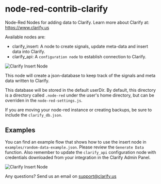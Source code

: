 # node-red-contrib-clarify

Node-Red Nodes for adding data to Clarify.
Learn more about Clarify at: https://www.clarify.us

Available nodes are:

- clarify_insert: A node to create signals, update meta-data and insert data into Clarify.
- clarify_api: A `configuration node` to establish connection to Clarify.

![Clarify Insert Node](https://github.com/searis/node-red-contrib-clarify/blob/master/examples/clarify-insert-node.png?raw=true)

This node will create a json-database to keep track of the signals and meta data written to Clarify.

This database will be stored in the default userDir. By default, this directory is a directory called `.node-red` under
the user's home directory, but can be overriden in the `node-red-settings.js`.

If you are moving your node-red instance or creating backups, be sure to include the `clarify_db.json`.

## Examples

You can find an example flow that shows how to use the insert node in `examples/random-data-example.json`. Please review the `Generate Data` function. Also remember to update the `clarify_api` configuration node with credentials downloaded from your integration in the Clarify Admin Panel.

![Clarify Insert Node](https://github.com/searis/node-red-contrib-clarify/blob/master/examples/random-data-example.png?raw=true)

Any questions? Send us an email on support@clarify.us
